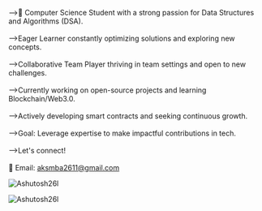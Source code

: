 -->🚀 Computer Science Student with a strong passion for Data Structures and Algorithms (DSA).<br><br>
-->Eager Learner constantly optimizing solutions and exploring new concepts.<br><br>
-->Collaborative Team Player thriving in team settings and open to new challenges.<br><br>
-->Currently working on open-source projects and learning Blockchain/Web3.0.<br><br>
-->Actively developing smart contracts and seeking continuous growth.<br><br>
-->Goal: Leverage expertise to make impactful contributions in tech.<br><br>
-->Let's connect!<br><br>
    📧 Email: aksmba2611@gmail.com<br>

<p><img align="center" src="https://github-readme-stats.vercel.app/api/top-langs?username=Ashutosh26l&show_icons=true&locale=en&layout=compact&theme=dark" alt="Ashutosh26l" /></p>

<p><img align="center" src="https://github-readme-streak-stats.herokuapp.com/?user=Ashutosh26l&theme=dark" alt="Ashutosh26l" /></p>




